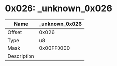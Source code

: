 # 0x026: _unknown_0x026

| Name | _unknown_0x026 |
| ----| ------------ |
| Offset | 0x026 |
| Type | u8 |
| Mask | 0x00FF0000 |
| Description |  |<br>

